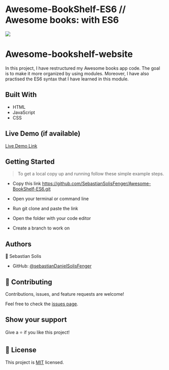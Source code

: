 # Awesome-BookShelf-ES6 // Awesome books: with ES6

![](https://img.shields.io/badge/Microverse-blueviolet)
# Awesome-bookshelf-website

In this project, I have restructured my Awesome books app code. The goal is to make it more organized by using modules. Moreover, I have also practised the ES6 syntax that I have learned in this module.

## Built With

- HTML
- JavaScript
- CSS

## Live Demo (if available)

[Live Demo Link](https://sebastiansolisfenger.github.io/Awesome-BookShelf-ES6/)

## Getting Started

> To get a local copy up and running follow these simple example steps.

- Copy this link https://github.com/SebastianSolisFenger/Awesome-BookShelf-ES6.git

- Open your terminal or command line

- Run git clone and paste the link

- Open the folder with your code editor

- Create a branch to work on

## Authors

👤 Sebastian Solis

- GitHub: [@sebastianDanielSolisFenger](https://github.com/SebastianSolisFenger)

## 🤝 Contributing

Contributions, issues, and feature requests are welcome!

Feel free to check the [issues page](../../issues/).

## Show your support

Give a ⭐️ if you like this project!

## 📝 License

This project is [MIT](./MIT.md) licensed.
